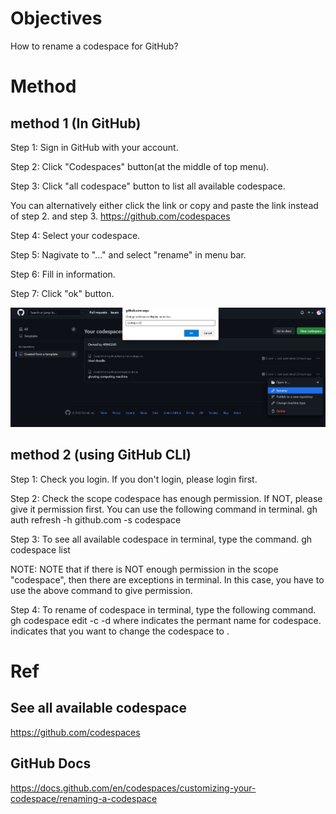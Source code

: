 # Objectives
How to rename a codespace for GitHub?

# Method
## method 1 (In GitHub)
Step 1:
Sign in GitHub with your account.

Step 2:
Click "Codespaces" button(at the middle of top menu).

Step 3:
Click "all codespace" button to list all available codespace.

You can alternatively either click the link or copy and paste the link instead of step 2. and step 3.
https://github.com/codespaces

Step 4:
Select your codespace.

Step 5:
Nagivate to "..." and select "rename" in menu bar.

Step 6:
Fill in information.

Step 7:
Click "ok" button.

<img src="https://github.com/40843245/Github_tutorial/blob/main/CodeSpace/Rename/RenameCodespace1.jpg">

## method 2 (using GitHub CLI)
Step 1:
Check you login. If you don't login, please login first.

Step 2:
Check the scope codespace has enough permission.
If NOT, please give it permission first.
You can use the following command in terminal.
gh auth refresh -h github.com -s codespace

Step 3:
To see all available codespace in terminal, type the command.
gh codespace list

NOTE:
NOTE that if there is NOT enough permission in the scope "codespace", then there are exceptions in terminal.
In this case, you have to use the above command to give permission.

Step 4:
To rename of codespace in terminal, type the following command.
gh codespace edit -c <PERMANENT-CODESPACE-NAME> -d <NEW-DISPLAY-NAME>
where
<PERMANENT-CODESPACE-NAME> indicates the permant name for codespace.
<NEW-DISPLAY-NAME> indicates that you want to change the codespace to <NEW-DISPLAY-NAME>.


# Ref
## See all available codespace
https://github.com/codespaces
## GitHub Docs
https://docs.github.com/en/codespaces/customizing-your-codespace/renaming-a-codespace

